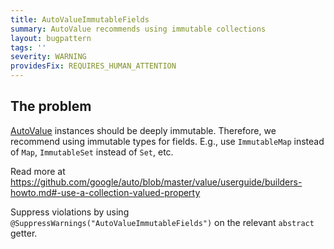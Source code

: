 ```yaml
---
title: AutoValueImmutableFields
summary: AutoValue recommends using immutable collections
layout: bugpattern
tags: ''
severity: WARNING
providesFix: REQUIRES_HUMAN_ATTENTION
---
```


<!--
*** AUTO-GENERATED, DO NOT MODIFY ***
To make changes, edit the @BugPattern annotation or the explanation in docs/bugpattern.
-->

## The problem
[AutoValue](https://github.com/google/auto/tree/master/value) instances should
be deeply immutable. Therefore, we recommend using immutable types for fields.
E.g., use `ImmutableMap` instead of `Map`, `ImmutableSet` instead of `Set`, etc.

Read more at
https://github.com/google/auto/blob/master/value/userguide/builders-howto.md#-use-a-collection-valued-property

Suppress violations by using `@SuppressWarnings("AutoValueImmutableFields")` on
the relevant `abstract` getter.

